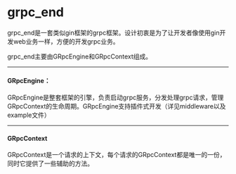 # grpc_end

grpc_end是一套类似gin框架的grpc框架。设计初衷是为了让开发者像使用gin开发web业务一样，方便的开发grpc业务。

grpc_end主要由GRpcEngine和GRpcContext组成。


---------

#### GRpcEngine：

GRpcEngine是整套框架的引擎，负责启动grpc服务，分发处理grpc请求，管理GRpcContext的生命周期。GRpcEngine支持插件式开发（详见middleware以及example文件）


---------

#### GRpcContext

GRpcContext是一个请求的上下文，每个请求的GRpcContext都是唯一的一份，同时它提供了一些辅助的方法。